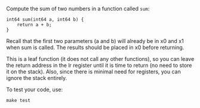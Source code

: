 Compute the sum of two numbers in a function called `sum`:

    int64 sum(int64 a, int64 b) {
        return a + b;
    }

Recall that the first two parameters (a and b) will already be in x0
and x1 when sum is called. The results should be placed in x0 before
returning.

This is a leaf function (it does not call any other functions), so
you can leave the return address in the lr register until it is time
to return (no need to store it on the stack). Also, since there is
minimal need for registers, you can ignore the stack entirely.

To test your code, use:

    make test

